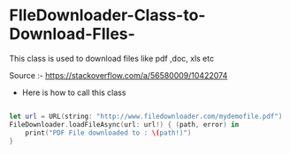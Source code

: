 # FIleDownloader-Class-to-Download-FIles-
This class is used to download files like pdf ,doc, xls etc

Source :- https://stackoverflow.com/a/56580009/10422074


* Here is how to call this class 

```swift

let url = URL(string: "http://www.filedownloader.com/mydemofile.pdf")
FileDownloader.loadFileAsync(url: url!) { (path, error) in
    print("PDF File downloaded to : \(path!)")
}

```
